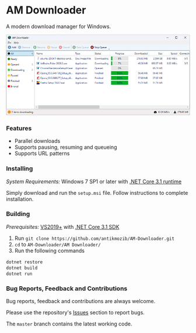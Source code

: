 # AM Downloader

A modern download manager for Windows.

![Screenshot](https://github.com/antikmozib/AM-Downloader/blob/master/Screenshot.png?raw=true)

<h3>Features</h3>

* Parallel downloads
* Supports pausing, resuming and queueing
* Supports URL patterns

<h3>Installing</h3>

_System Requirements:_ Windows 7 SP1 or later with [.NET Core 3.1 runtime](https://dotnet.microsoft.com/download/dotnet-core/current/runtime)

Simply download and run the `setup.msi` file. Follow instructions to complete installation.

<h3>Building</h3>

_Prerequisites:_ [VS2019+](https://visualstudio.microsoft.com/vs/) with [.NET Core 3.1 SDK](https://dotnet.microsoft.com/download/dotnet-core)

1. Run `git clone https://github.com/antikmozib/AM-Downloader.git`
2. `cd` to `AM-Downloader/AM Downloader/`
3. Run the following commands
```
dotnet restore
dotnet build
dotnet run
```
<h3>Bug Reports, Feedback and Contributions</h3>

Bug reports, feedback and contributions are always welcome. 

Please use the repository's [Issues](https://github.com/antikmozib/AM-Downloader/issues) section to report bugs.

The `master` branch contains the latest working code.
